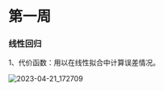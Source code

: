 # 第一周

### 线性回归

1、代价函数：用以在线性拟合中计算误差情况。

![2023-04-21_172709](C:\Users\lenovo\Desktop\Markdown-image\MachineLearning\Wu\2023-04-21_172709.png)